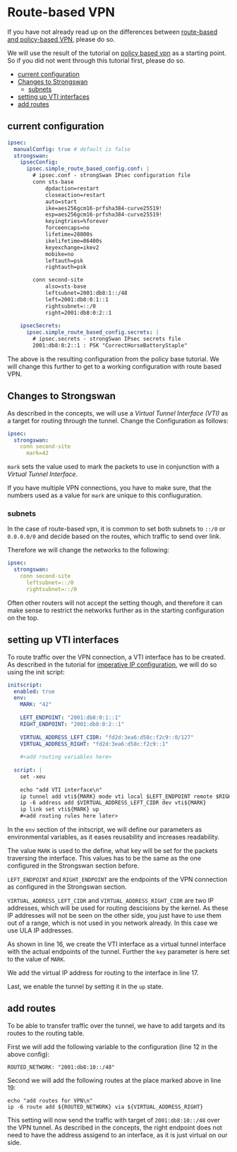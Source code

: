 # Route-based VPN

If you have not already read up on the differences between [route-based and policy-based VPN](../concepts/policy_route_based_vpn.md), please do so.

We will use the result of the tutorial on [policy based vpn](./setup_ipsec.md) as a starting point.
So if you did not went through this tutorial first, please do so.

<!-- toc -->

* [current configuration](#current-configuration)
* [Changes to Strongswan](#changes-to-strongswan)
  * [subnets](#subnets)
* [setting up VTI interfaces](#setting-up-vti-interfaces)
* [add routes](#add-routes)

<!-- tocstop -->

## current configuration

```yaml
ipsec:
  manualConfig: true # default is false
  strongswan:
    ipsecConfig:
      ipsec.simple_route_based_config.conf: |
        # ipsec.conf - strongSwan IPsec configuration file
        conn sts-base
            dpdaction=restart
            closeaction=restart
            auto=start
            ike=aes256gcm16-prfsha384-curve25519!
            esp=aes256gcm16-prfsha384-curve25519!
            keyingtries=%forever
            forceencaps=no
            lifetime=28800s
            ikelifetime=86400s
            keyexchange=ikev2
            mobike=no
            leftauth=psk
            rightauth=psk

        conn second-site
            also=sts-base
            leftsubnet=2001:db8:1::/48
            left=2001:db8:0:1::1
            rightsubnet=::/0
            right=2001:db8:0:2::1
        
    ipsecSecrets:
      ipsec.simple_route_based_config.secrets: |
        # ipsec.secrets - strongSwan IPsec secrets file
        2001:db8:0:2::1 : PSK "CorrectHorseBatteryStaple"
```

The above is the resulting configuration from the policy base tutorial.
We will change this further to get to a working configuration with route based VPN.

## Changes to Strongswan

As described in the concepts, we will use a *Virtual Tunnel Interface (VTI)* as a target for routing through the tunnel.
Change the Configuration as follows:

```yaml
ipsec:
  strongswan:
    conn second-site
      mark=42
```

`mark` sets the value used to mark the packets to use in conjunction with a *Virtual Tunnel Interface*.

If you have multiple VPN connections, you have to make sure, that the numbers used as a value for `mark` are unique to this confiuguration.

### subnets

In the case of route-based vpn, it is common to set both subnets to `::/0` or `0.0.0.0/0` and decide based on the routes, which traffic to send over link.

Therefore we will change the networks to the following:

```yaml
ipsec:
  strongswan:
    conn second-site
      leftsubnet=::/0
      rightsubnet=::/0
```

Often other routers will not accept the setting though, and therefore it can make sense to restrict the networks further as in the starting configuration on the top.

## setting up VTI interfaces

To route traffic over the VPN connection, a VTI interface has to be created.
As described in the tutorial for [imperative IP configuration](./imperative_ip_configuration.md),
we will do so using the init script:

```yaml
initscript:
  enabled: true
  env:
    MARK: "42"
    
    LEFT_ENDPOINT: "2001:db8:0:1::1"
    RIGHT_ENDPOINT: "2001:db8:0:2::1"
    
    VIRTUAL_ADDRESS_LEFT_CIDR: "fd2d:3ea6:d58c:f2c9::0/127"
    VIRTUAL_ADDRESS_RIGHT: "fd2d:3ea6:d58c:f2c9::1"
    
    #<add routing variables here>
    
  script: |
    set -xeu
    
    echo "add VTI interface\n"
    ip tunnel add vti${MARK} mode vti local $LEFT_ENDPOINT remote $RIGHT_ENDPOINT key $MARK
    ip -6 address add $VIRTUAL_ADDRESS_LEFT_CIDR dev vti${MARK}
    ip link set vti${MARK} up
    #<add routing rules here later>
```
    
In the `env` section of the initscript, we will define our parameters as environmental variables, as it eases reusability and increases readability.

The value `MARK` is used to the define, what key will be set for the packets traversing the interface.
This values has to be the same as the one configured in the Strongswan section before.

`LEFT_ENDPOINT` and `RIGHT_ENDPOINT` are the endpoints of the VPN connection as configured in the Strongswan section.

`VIRTUAL_ADDRESS_LEFT_CIDR` and `VIRTUAL_ADDRESS_RIGHT_CIDR` are two IP addresses, which will be used for routing descisions by the kernel.
As these IP addresses will not be seen on the other side, you just have to use them out of a range, which is not used in you network already.
In this case we use ULA IP addresses.

As shown in line 16, we create the VTI interface as a virtual tunnel interface with the actual endpoints of the tunnel.
Further the `key` parameter is here set to the value of `MARK`.

We add the virtual IP address for routing to the interface in line 17.

Last, we enable the tunnel by setting it in the `up` state.

## add routes

To be able to transfer traffic over the tunnel,  we have to add targets and its routes to the routing table.

First we will add the following variable to the configuration (line 12 in the above config):

```
ROUTED_NETWORK: "2001:db8:10::/48"
```

Second we will add the following routes at the place marked above in line 19:

```
echo "add routes for VPN\n"
ip -6 route add ${ROUTED_NETWORK} via ${VIRTUAL_ADDRESS_RIGHT}

```

This setting will now send the traffic with target of `2001:db8:10::/48` over the VPN tunnel.
As described in the concepts, the right endpoint does not need to have the address assigend to an interface,
as it is just virtual on our side.
